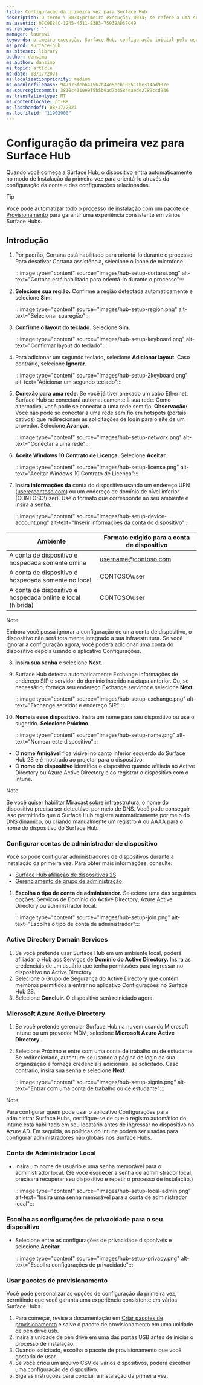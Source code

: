 ```yaml
---
title: Configuração da primeira vez para Surface Hub
description: O termo \ 0034;primeira execução\ 0034; se refere a uma série de etapas a serem executadas na primeira vez que você liga o Microsoft Surface Hub e significa o mesmo que \ 0034;configuração inicial pelo usuário \ 0034; (OOBE). Esta seção guiará você no processo.
ms.assetid: 07C9E84C-1245-4511-B3B3-75939AD57C49
ms.reviewer: ''
manager: laurawi
keywords: primeira execução, Surface Hub, configuração inicial pelo usuário, OOBE
ms.prod: surface-hub
ms.sitesec: library
author: dansimp
ms.author: dansimp
ms.topic: article
ms.date: 08/17/2021
ms.localizationpriority: medium
ms.openlocfilehash: 947d73febb41562b44d5ecb102511be314ad987e
ms.sourcegitcommit: 3810c4310e9f5b5b9ad7b4584eaede2789ccd946
ms.translationtype: MT
ms.contentlocale: pt-BR
ms.lasthandoff: 08/17/2021
ms.locfileid: "11902900"
---
```

# <a name="first-time-setup-for-surface-hub"></a>Configuração da primeira vez para Surface Hub

Quando você começa a Surface Hub, o dispositivo entra automaticamente no modo de Instalação da primeira vez para orientá-lo através da configuração da conta e das configurações relacionadas.

> [!TIP]
> Você pode automatizar todo o processo de instalação com um pacote [de Provisionamento](#use-provisioning-packages) para garantir uma experiência consistente em vários Surface Hubs.

## <a name="get-started"></a>Introdução

1. Por padrão, Cortana está habilitado para orientá-lo durante o processo. Para desativar Cortana assistência, selecione o ícone de microfone.

    :::image type="content" source="images/hub-setup-cortana.png" alt-text="Cortana está habilitado para orientá-lo durante o processo":::

2. **Selecione sua região.** Confirme a região detectada automaticamente e selecione **Sim**.

    :::image type="content" source="images/hub-setup-region.png" alt-text="Selecionar suaregião":::

3. **Confirme o layout do teclado.** Selecione **Sim**.

    :::image type="content" source="images/hub-setup-keyboard.png" alt-text="Confirmar layout do teclado":::

4. Para adicionar um segundo teclado, selecione **Adicionar layout**. Caso contrário, selecione **Ignorar**.

    :::image type="content" source="images/hub-setup-2keyboard.png" alt-text="Adicionar um segundo teclado":::

5. **Conexão para uma rede.** Se você já tiver anexado um cabo Ethernet, Surface Hub se conectará automaticamente à sua rede. Como alternativa, você pode se conectar a uma rede sem fio. **Observação:** Você não pode se conectar a uma rede sem fio em hotspots (portais cativos) que redirecionam as solicitações de login para o site de um provedor. Selecione **Avançar**.

    :::image type="content" source="images/hub-setup-network.png" alt-text="Conectar a uma rede":::

6. **Aceite Windows 10 Contrato de Licença.** Selecione **Aceitar**.

    :::image type="content" source="images/hub-setup-license.png" alt-text="Aceitar Windows 10 Contrato de Licença":::

7. **Insira informações da** conta do dispositivo usando um endereço UPN (user@contoso.com) ou um endereço de domínio de nível inferior (CONTOSO\user). Use o formato que corresponde ao seu ambiente e insira a senha.

    :::image type="content" source="images/hub-setup-device-account.png" alt-text="Inserir informações da conta do dispositivo":::

| Ambiente                                              | Formato exigido para a conta de dispositivo |
| -------------------------------------------------------- | ---------------------------------- |
| A conta de dispositivo é hospedada somente online                     | username@contoso.com               |
| A conta de dispositivo é hospedada somente no local                | CONTOSO\user                       |
| A conta de dispositivo é hospedada online e local (híbrida) | CONTOSO\user                       |

>[!NOTE]
>Embora você possa ignorar a configuração de uma conta de dispositivo, o dispositivo não será totalmente integrado à sua infraestrutura. Se você ignorar a configuração agora, você poderá adicionar uma conta do dispositivo depois usando o aplicativo Configurações.

8. **Insira sua senha** e selecione **Next.**

9. Surface Hub detecta automaticamente Exchange informações de endereço SIP e servidor do domínio inserido na etapa anterior. Ou, se necessário, forneça seu endereço Exchange servidor e selecione **Next**.

    :::image type="content" source="images/hub-setup-exchange.png" alt-text="Exchange servidor e endereço SIP":::

10. **Nomeia esse dispositivo.** Insira um nome para seu dispositivo ou use o sugerido. **Selecione Próximo**.

    :::image type="content" source="images/hub-setup-name.png" alt-text="Nomear este dispositivo":::

- O **nome Amigável** fica visível no canto inferior esquerdo do Surface Hub 2S e é mostrado ao projetar para o dispositivo.
- O **nome do dispositivo** identifica o dispositivo quando afiliada ao Active Directory ou Azure Active Directory e ao registrar o dispositivo com o Intune.

>[!NOTE]
>Se você quiser habilitar [Miracast sobre infraestrutura](miracast-over-infrastructure.md), o nome do dispositivo precisa ser detectável por meio de DNS. Você pode conseguir isso permitindo que o Surface Hub registre automaticamente por meio do DNS dinâmico, ou criando manualmente um registro A ou AAAA para o nome do dispositivo do Surface Hub.

### <a name="configure-device-admin-accounts"></a>Configurar contas de administrador de dispositivo

Você só pode configurar administradores de dispositivos durante a instalação da primeira vez. Para obter mais informações, consulte:

- [Surface Hub afiliação de dispositivos 2S](/surface-hub/prepare-your-environment-for-surface-hub#device-affiliation)
- [Gerenciamento de grupo de administração](admin-group-management-for-surface-hub.md)

1. **Escolha o tipo de conta de administrador.** Selecione uma das seguintes opções: Serviços de Domínio do Active Directory, Azure Active Directory ou administrador local.

    :::image type="content" source="images/hub-setup-join.png" alt-text="Escolha o tipo de conta de administrador":::

### <a name="active-directory-domain-services"></a>Active Directory Domain Services

1. Se você pretende usar Surface Hub em um ambiente local, poderá afiliadar o Hub aos Serviços de **Domínio do Active Directory.**  Insira as credenciais de um usuário que tenha permissões para ingressar no dispositivo no Active Directory.
2. Selecione o Grupo de Segurança do Active Directory que contém membros permitidos a entrar no aplicativo Configurações no Surface Hub 2S.
3. Selecione **Concluir**. O dispositivo será reiniciado agora.

### <a name="microsoft-azure-active-directory"></a>Microsoft Azure Active Directory

1. Se você pretende gerenciar Surface Hub na nuvem usando Microsoft Intune ou um provedor MDM, selecione **Microsoft Azure Active Directory**.
2. Selecione Próximo e entre com uma conta de trabalho ou de estudante. Se redirecionado, autenture-se usando a página de login da sua organização e forneça credenciais adicionais, se solicitado. Caso contrário, insira sua senha e selecione **Next.**

    :::image type="content" source="images/hub-setup-signin.png" alt-text="Entrar com uma conta de trabalho ou de estudante":::

>[!NOTE]
>Para configurar quem pode usar o aplicativo Configurações para administrar Surface Hubs, certifique-se de que o registro automático do Intune está habilitado em seu locatário antes de ingressar no dispositivo no Azure AD. Em seguida, as políticas do Intune podem ser usadas para [configurar administradores](surface-hub-2s-nonglobal-admin.md) não globais nos Surface Hubs.

### <a name="local-administrator-account"></a>Conta de Administrador Local

- Insira um nome de usuário e uma senha memorável para o administrador [](surface-hub-2s-recover-reset.md) local. (Se você esquecer a senha de administrador local, precisará recuperar seu dispositivo e repetir o processo de instalação.)  

    :::image type="content" source="images/hub-setup-local-admin.png" alt-text="Insira uma senha memorável para a conta de administrador local":::

### <a name="choose-privacy-settings-for-your-device"></a>Escolha as configurações de privacidade para o seu dispositivo

- Selecione entre as configurações de privacidade disponíveis e selecione **Aceitar.**

    :::image type="content" source="images/hub-setup-privacy.png" alt-text="Escolha configurações de privacidade":::

### <a name="use-provisioning-packages"></a>Usar pacotes de provisionamento

Você pode personalizar as opções de configuração da primeira vez, permitindo que você garanta uma experiência consistente em vários Surface Hubs.

1. Para começar, revise a documentação em [Criar pacotes de provisionamento](provisioning-packages-for-surface-hub.md) e salve o pacote de provisionamento em uma unidade de pen drive usb.
2. Insira a unidade de pen drive em uma das portas USB antes de iniciar o processo de instalação.
3. Quando solicitado, escolha o pacote de provisionamento que você gostaria de usar.
4. Se você criou um arquivo CSV de vários dispositivos, poderá escolher uma configuração de dispositivo.
5. Siga as instruções para concluir a instalação da primeira vez.
